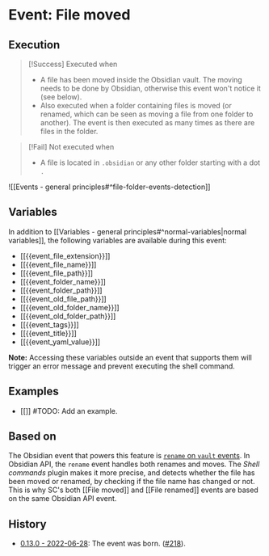 # Event: File moved
## Execution
> [!Success] Executed when
> - A file has been moved inside the Obsidian vault. The moving needs to be done by Obsidian, otherwise this event won't notice it (see below).
> - Also executed when a folder containing files is moved (or renamed, which can be seen as moving a file from one folder to another). The event is then executed as many times as there are files in the folder.

> [!Fail] Not executed when
> - A file is located in `.obsidian` or any other folder starting with a dot `.`

![[Events - general principles#^file-folder-events-detection]]

## Variables

In addition to [[Variables - general principles#^normal-variables|normal variables]], the following variables are available during this event:

- [[{{event_file_extension}}]]
- [[{{event_file_name}}]]
- [[{{event_file_path}}]]
- [[{{event_folder_name}}]]
- [[{{event_folder_path}}]]
- [[{{event_old_file_path}}]]
- [[{{event_old_folder_name}}]]
- [[{{event_old_folder_path}}]]
- [[{{event_tags}}]]
- [[{{event_title}}]]
- [[{{event_yaml_value}}]]

**Note:** Accessing these variables outside an event that supports them will trigger an error message and prevent executing the shell command.

## Examples
- [[]] #TODO: Add an example.

## Based on
The Obsidian event that powers this feature is [`rename` on `vault` events](https://github.com/obsidianmd/obsidian-api/blob/763a243b4ec295c9c460560e9b227c8f18d8199b/obsidian.d.ts#L3268). In Obsidian API, the `rename` event handles both renames and moves. The *Shell commands* plugin makes it more precise, and detects whether the file has been moved or renamed, by checking if the file name has changed or not. This is why SC's both [[File moved]] and [[File renamed]] events are based on the same Obsidian API event.

## History
- [0.13.0 - 2022-06-28](https://github.com/Taitava/obsidian-shellcommands/blob/main/CHANGELOG.md#0130---2022-06-28): The event was born. ([#218](https://github.com/Taitava/obsidian-shellcommands/issues/123)).